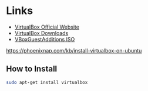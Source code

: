 # Links

- [VirtualBox Official Website](https://www.virtualbox.org/)
- [VirtualBox Downloads](https://download.virtualbox.org/virtualbox/7.1.8/)
- [VBoxGuestAdditions ISO](https://download.virtualbox.org/virtualbox/7.1.8/VBoxGuestAdditions_7.1.8.iso)

https://phoenixnap.com/kb/install-virtualbox-on-ubuntu

## How to Install

```bash
sudo apt-get install virtualbox
```